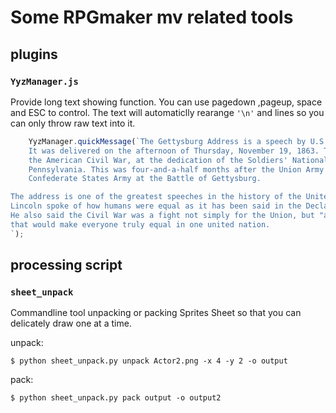 # Some RPGmaker mv related tools

## plugins 

### `YyzManager.js`

Provide long text showing function. You can use pagedown ,pageup, space and ESC to control.
The text will automaticlly rearange `'\n'` and lines so you can only throw raw text into it.

```javascript
    YyzManager.quickMessage(`The Gettysburg Address is a speech by U.S. President Abraham Lincoln. 
    It was delivered on the afternoon of Thursday, November 19, 1863. This speech was made during 
    the American Civil War, at the dedication of the Soldiers' National Cemetery in Gettysburg, 
    Pennsylvania. This was four-and-a-half months after the Union Army had a victory over the 
    Confederate States Army at the Battle of Gettysburg.

The address is one of the greatest speeches in the history of the United States. 
Lincoln spoke of how humans were equal as it has been said in the Declaration of Independence. 
He also said the Civil War was a fight not simply for the Union, but "a new birth of freedom" 
that would make everyone truly equal in one united nation.
`);
```


## processing script

### `sheet_unpack`

Commandline tool unpacking or packing Sprites Sheet so that you can delicately draw one at a time.

unpack:

`$ python sheet_unpack.py unpack Actor2.png -x 4 -y 2 -o output`

pack:

`$ python sheet_unpack.py pack output -o output2`